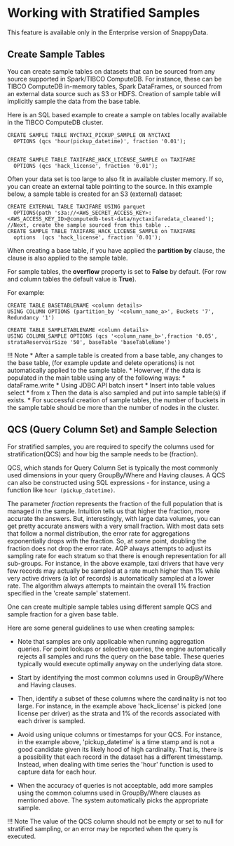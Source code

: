 # Working with Stratified Samples

<ent>This feature is available only in the Enterprise version of SnappyData. </br></ent>

## Create Sample Tables

You can create sample tables on datasets that can be sourced from any source supported in Spark/TIBCO ComputeDB. For instance, these can be TIBCO ComputeDB in-memory tables, Spark DataFrames, or sourced from an external data source such as S3 or HDFS.
Creation of sample table will implicitly sample the data from the base table.

Here is an SQL based example to create a sample on tables locally available in the TIBCO ComputeDB cluster. 

```pre
CREATE SAMPLE TABLE NYCTAXI_PICKUP_SAMPLE ON NYCTAXI 
  OPTIONS (qcs 'hour(pickup_datetime)', fraction '0.01'); 


CREATE SAMPLE TABLE TAXIFARE_HACK_LICENSE_SAMPLE on TAXIFARE 
  OPTIONS (qcs 'hack_license', fraction '0.01');
```

Often your data set is too large to also fit in available cluster memory. If so, you can create an external table pointing to the source. 
In this example below, a sample table is created for an S3 (external) dataset:

```pre
CREATE EXTERNAL TABLE TAXIFARE USING parquet 
  OPTIONS(path 's3a://<AWS_SECRET_ACCESS_KEY>:<AWS_ACCESS_KEY_ID>@computedb-test-data/nyctaxifaredata_cleaned');
//Next, create the sample sourced from this table ..
CREATE SAMPLE TABLE TAXIFARE_HACK_LICENSE_SAMPLE on TAXIFARE 
  options  (qcs 'hack_license', fraction '0.01');
```

When creating a base table, if you have applied the **partition by** clause, the clause is also applied to the sample table.

For sample tables, the **overflow** property is set to **False** by default. (For row and column tables the default value is  **True**). 

For example:

```pre
CREATE TABLE BASETABLENAME <column details> 
USING COLUMN OPTIONS (partition_by '<column_name_a>', Buckets '7', Redundancy '1')

CREATE TABLE SAMPLETABLENAME <column details> 
USING COLUMN_SAMPLE OPTIONS (qcs '<column_name_b>',fraction '0.05', 
strataReservoirSize '50', baseTable 'baseTableName')

```


!!! Note
	* After a sample table is created from a base table, any changes to the base table, (for example update and delete operations) is not automatically applied to the sample table.
	* Howerver, if the data is populated in the main table using any of the following ways:
		*	dataFrame.write
		*	Using JDBC API batch insert
		*	Insert into table values select * from x
    Then the data is also sampled and put into sample table(s) if exists.
    * For successful creation of sample tables, the number of buckets in the sample table should be more than the number of nodes in the cluster. 

## QCS (Query Column Set) and Sample Selection
For stratified samples, you are required to specify the columns used for stratification(QCS) and how big the sample needs to be (fraction). 

QCS, which stands for Query Column Set is typically the most commonly used dimensions in your query GroupBy/Where and Having clauses. A QCS can also be constructed using SQL expressions - for instance, using a function like `hour (pickup_datetime)`.

The parameter *fraction* represents the fraction of the full population that is managed in the sample. Intuition tells us that higher the fraction, more accurate the answers. But, interestingly, with large data volumes, you can get pretty accurate answers with a very small fraction. With most data sets that follow a normal distribution, the error rate for aggregations exponentially drops with the fraction. So, at some point, doubling the fraction does not drop the error rate. AQP always attempts to adjust its sampling rate for each stratum so that there is enough representation for all sub-groups. 
For instance, in the above example, taxi drivers that have very few records may actually be sampled at a rate much higher than 1% while very active drivers (a lot of records) is automatically sampled at a lower rate. The algorithm always attempts to maintain the overall 1% fraction specified in the 'create sample' statement. 

One can create multiple sample tables using different sample QCS and sample fraction for a given base table. 

Here are some general guidelines to use when creating samples:

* Note that samples are only applicable when running aggregation queries. For point lookups or selective queries, the engine automatically rejects all samples and runs the query on the base table. These queries typically would execute optimally anyway on the underlying data store.

* Start by identifying the most common columns used in GroupBy/Where and Having clauses. 

* Then, identify a subset of these columns where the cardinality is not too large. For instance, in the example above 'hack_license' is picked (one license per driver) as the strata and 1% of the records associated with each driver is sampled. 

* Avoid using unique columns or timestamps for your QCS. For instance, in the example above, 'pickup_datetime' is a time stamp and is not a good candidate given its likely hood of high cardinality. That is, there is a possibility that each record in the dataset has a different timesstamp. Instead, when dealing with time series the 'hour' function is used to capture data for each hour. 

* When the accuracy of queries is not acceptable, add more samples using the common columns used in GroupBy/Where clauses as mentioned above. The system automatically picks the appropriate sample. 

!!! Note
	The value of the QCS column should not be empty or set to null for stratified sampling, or an error may be reported when the query is executed.

